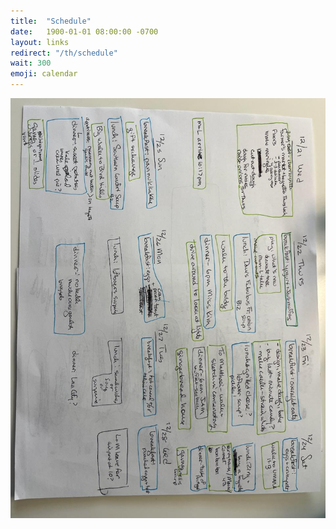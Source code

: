 ```yaml
---
title:  "Schedule"
date:   1900-01-01 08:00:00 -0700
layout: links
redirect: "/th/schedule"
wait: 300
emoji: calendar
---
```




![Schedule](/assets/img/IMG_4282.jpg)

